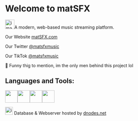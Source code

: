 # Welcome to matSFX

<img width="30" alt="image" src="https://github.com/user-attachments/assets/3a6da5f7-513f-45f0-bfb4-90b813d6260f">A modern, web-based music streaming platform.

Our Website [matSFX.com](https://matsfx.com)

Our Twitter [@matsfxmusic](https://twitter.com/matsfxmusic)

Our TikTok [@matsfxmusic](https://tiktok.com/@matsfxmusic)

🍄 Funny thig to mention, im the only men behind this project lol

## Languages and Tools:

<img src="https://cdn.jsdelivr.net/gh/devicons/devicon/icons/php/php-original.svg" width="40" height="40"/><img src="https://cdn.jsdelivr.net/gh/devicons/devicon/icons/html5/html5-original.svg" width="40" height="40"/><img src="https://cdn.jsdelivr.net/gh/devicons/devicon/icons/css3/css3-original.svg" width="40" height="40"/><img src="https://cdn.jsdelivr.net/gh/devicons/devicon/icons/javascript/javascript-original.svg" width="40" height="40"/>

<img width="25" alt="image" src="https://github.com/user-attachments/assets/a975ca92-128f-4288-a86c-80c2b1534473"> Database & Webserver hosted by [dnodes.net](https://dnodes.net)
